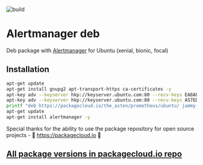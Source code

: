 ![build](https://github.com/asteny/alertmanager-deb/actions/workflows/build.yml/badge.svg)

Alertmanager deb
================

Deb package with [Alertmanager](https://prometheus.io/docs/alerting/alertmanager/) for Ubuntu (xenial, bionic, focal)

Installation
------------
```bash
apt-get update
apt-get install gnupg2 apt-transport-https ca-certificates -y
apt-key adv --keyserver hkp://keyserver.ubuntu.com:80 --recv-keys EA8AECDE414187DB
apt-key adv --keyserver hkp://keyserver.ubuntu.com:80 --recv-keys A57ED69D49D1012A
printf "deb https://packagecloud.io/the_asten/prometheus/ubuntu/ jammy main \ndeb-src https://packagecloud.io/the_asten/prometheus/ubuntu/ jammy main" | tee -a /etc/apt/sources.list.d/prometheus.list
apt-get update
apt-get install alertmanager -y

```
Special thanks for the ability to use the package repository for open source projects - :rocket: https://packagecloud.io :rocket:

[All package versions in packagecloud.io repo](https://packagecloud.io/the_asten/prometheus)
-------------------------------------------------------------------------------
